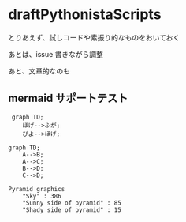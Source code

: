 # draftPythonistaScripts

とりあえず、試しコードや素振り的なものをおいておく

あとは、issue 書きながら調整


あと、文章的なのも


## mermaid サポートテスト


```mermaid
 graph TD;
    ほげ-->ふが;
    ぴよ-->ほげ;
```

```mermaid
graph TD;
    A-->B;
    A-->C;
    B-->D;
    C-->D;
```

```mermaid
Pyramid graphics
    "Sky" : 386
    "Sunny side of pyramid" : 85
    "Shady side of pyramid" : 15
```


